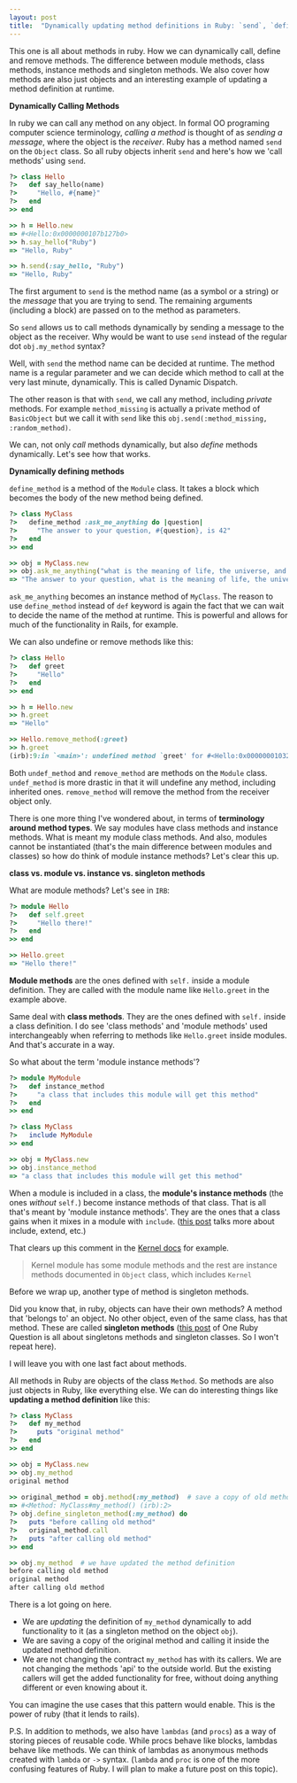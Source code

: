 ```yaml
---
layout: post
title:  "Dynamically updating method definitions in Ruby: `send`, `define_method` and more!"
---
```


This one is all about methods in ruby. How we can dynamically call, define and remove methods. The difference between module methods, class methods, instance methods and singleton methods. We also cover how methods are also just objects and an interesting example of updating a method definition at runtime.

**Dynamically Calling Methods**

In ruby we can call any method on any object. In formal OO programing computer science terminology, *calling a method* is thought of as *sending a message*, where the object is the *receiver*. Ruby has a method named `send` on the `Object` class. So all ruby objects inherit `send` and here's how we 'call methods' using `send`. 

```ruby
?> class Hello
?>   def say_hello(name)
?>     "Hello, #{name}"
?>   end
>> end

>> h = Hello.new
=> #<Hello:0x0000000107b127b0>
>> h.say_hello("Ruby")
=> "Hello, Ruby"

>> h.send(:say_hello, "Ruby")
=> "Hello, Ruby"
```

The first argument to `send` is the method name (as a symbol or a string) or the _message_ that you are trying to send. The remaining arguments (including a block) are passed on to the method as parameters. 

So `send` allows us to call methods dynamically by sending a message to the object as the receiver. Why would be want to use `send` instead of the regular dot `obj.my_method` syntax? 

Well, with `send` the method name can be decided at runtime. The method name is a regular parameter and we can decide which method to call at the very last minute, dynamically. This is called Dynamic Dispatch.

The other reason is that with `send`, we call any method, including *private* methods. For example `method_missing` is actually a private method of `BasicObject` but we call it with `send` like this `obj.send(:method_missing, :random_method)`.

We can, not only *call* methods dynamically, but also *define* methods dynamically. Let's see how that works.

**Dynamically defining methods**

`define_method` is a method of the `Module` class. It takes a block which becomes the body of the new method being defined.

```ruby
?> class MyClass
?>   define_method :ask_me_anything do |question|
?>     "The answer to your question, #{question}, is 42"
?>   end
>> end

>> obj = MyClass.new
>> obj.ask_me_anything("what is the meaning of life, the universe, and everything")
=> "The answer to your question, what is the meaning of life, the universe, and everything, is 42"
```

`ask_me_anything` becomes an instance method of `MyClass`. The reason to use `define_method` instead of `def` keyword is again the fact that we can wait to decide the name of the method at runtime. This is powerful and allows for much of the functionality in Rails, for example.

We can also undefine or remove methods like this:

```ruby
?> class Hello
?>   def greet
?>     "Hello"
?>   end
>> end

>> h = Hello.new
>> h.greet
=> "Hello"

>> Hello.remove_method(:greet)
>> h.greet
(irb):9:in `<main>': undefined method `greet' for #<Hello:0x00000001032316e0> (NoMethodError)
```

Both `undef_method` and `remove_method` are methods on the `Module` class. `undef_method` is more drastic in that it will undefine any method, including inherited ones. `remove_method` will remove the method from the receiver object only.

There is one more thing I've wondered about, in terms of **terminology around method types**. We say modules have class methods and instance methods. What is meant my module class methods. And also, modules cannot be instantiated (that's the main difference between modules and classes) so how do think of module instance methods? Let's clear this up.

**class vs. module vs. instance vs. singleton methods**

What are module methods? Let's see in `IRB`:

```ruby
?> module Hello
?>   def self.greet
?>     "Hello there!"
?>   end
>> end

>> Hello.greet
=> "Hello there!"
```

**Module methods** are the ones defined with `self.` inside a module definition. They are called with the module name like `Hello.greet` in the example above.

Same deal with **class methods**. They are the ones defined with `self.` inside a class definition. I do see 'class methods' and 'module methods' used interchangeably when referring to methods like `Hello.greet` inside modules. And that's accurate in a way.

So what about the term 'module instance methods'? 

```ruby
?> module MyModule
?>   def instance_method
?>     "a class that includes this module will get this method"
?>   end
>> end

?> class MyClass
?>   include MyModule
>> end

>> obj = MyClass.new
>> obj.instance_method
=> "a class that includes this module will get this method"
```

When a module is included in a class, the **module's instance methods** (the ones *without* `self.`) become instance methods of that class. That is all that's meant by 'module instance methods'. They are the ones that a class gains when it mixes in a module with `include`. ([this post](https://theleafnode.com/include-vs-extend-whats-the-difference/) talks more about include, extend, etc.)

That clears up this comment in the [Kernel docs](https://ruby-doc.org/core-3.0.2/Kernel.html) for example.

>Kernel module has some module methods and the rest are instance methods documented in `Object` class, which includes `Kernel`

Before we wrap up, another type of method is singleton methods. 

Did you know that, in ruby, objects can have their own methods? A method that 'belongs to' an object. No other object, even of the same class, has that method. These are called **singleton methods** ([this post](https://theleafnode.com/what-is-a-singleton-class-in-ruby/) of One Ruby Question is all about singletons methods and singleton classes. So I won't repeat here).

I will leave you with one last fact about methods.

All methods in Ruby are objects of the class `Method`. So methods are also just objects in Ruby, like everything else. We can do interesting things like **updating a method definition** like this:

```ruby
?> class MyClass
?>   def my_method
?>     puts "original method"
?>   end
>> end

>> obj = MyClass.new
>> obj.my_method
original method
                                          
>> original_method = obj.method(:my_method)  # save a copy of old method
=> #<Method: MyClass#my_method() (irb):2>
?> obj.define_singleton_method(:my_method) do
?>   puts "before calling old method"
?>   original_method.call
?>   puts "after calling old method"
>> end

>> obj.my_method  # we have updated the method definition
before calling old method
original method                                                   
after calling old method 
```

There is a lot going on here. 
- We are *updating* the definition of `my_method` dynamically to add functionality to it (as a singleton method on the object `obj`). 
- We are saving a copy of the original method and calling it inside the updated method definition.
- We are not changing the contract `my_method` has with its callers. We are not changing the methods 'api' to the outside world. But the existing callers will get the added functionality for free, without doing anything different or even knowing about it. 

You can imagine the use cases that this pattern would enable. This is the power of ruby (that it lends to rails).


P.S. In addition to methods, we also have `lambdas` (and `procs`) as a way of storing pieces of reusable code. While procs behave like blocks, lambdas behave like methods.  We can think of lambdas as anonymous methods created with `lambda` or `->` syntax. (`lambda` and `proc` is one of the more confusing features of Ruby. I will plan to make a future post on this topic).
